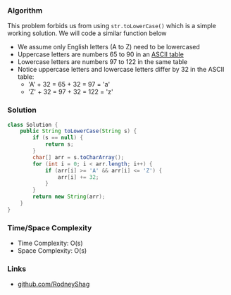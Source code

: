 ### Algorithm

This problem forbids us from using `str.toLowerCase()` which is a simple working solution. We will code a similar function below

- We assume only English letters (A to Z) need to be lowercased
- Uppercase letters are numbers 65 to 90 in an [ASCII table](http://www.asciitable.com)
- Lowercase letters are numbers 97 to 122 in the same table
- Notice uppercase letters and lowercase letters differ by 32 in the ASCII table:
    - 'A' + 32 = 65 + 32 = 97 = 'a'    
    - 'Z' + 32 = 97 + 32 = 122 = 'z'

### Solution

```java
class Solution {
    public String toLowerCase(String s) {
        if (s == null) {
            return s;
        }
        char[] arr = s.toCharArray();
        for (int i = 0; i < arr.length; i++) {
            if (arr[i] >= 'A' && arr[i] <= 'Z') {
                arr[i] += 32;
            }
        }
        return new String(arr);
    }
}
```

### Time/Space Complexity

-  Time Complexity: O(s)
- Space Complexity: O(s)

### Links

- [github.com/RodneyShag](https://github.com/RodneyShag)
